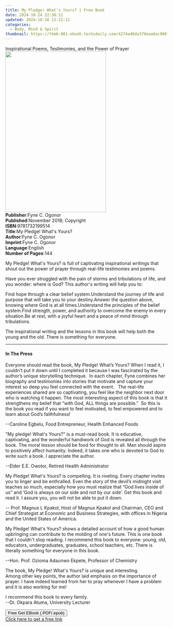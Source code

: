 ```yaml
---
title: My Pledge! What's Yours? | Free Book
date: 2024-10-24 22:36:12
updated: 2024-10-26 12:22:12
categories:
  - Body, Mind & Spirit
thumbnail: https://thmb-001-ebook.techidaily.com/4274a48da379eaa8ac980f667fee2a29c26be3f970364f1dc957ca8ce7ac0c0f.jpg
---
```

<main id="book-container">
  <div class="flex flex-col">
    <div class="book-brief flex-1 py-6 px-4 sm:p-6 md:py-10 md:px-8">
      <!-- brief-->
      <div class="book-brief-main">
        Inspirational Poems, Testimonies, and the Power of Prayer
      </div>
    </div>
    <div
      class="book-meta-info flex-1 grid gap-4 col-start-1 col-end-3 row-start-1 sm:mb-6 sm:grid-cols-4 lg:gap-6 lg:col-start-2 lg:row-end-6 lg:row-span-6 lg:mb-0"
    >
      <div
        class="book-meta-info-left place-content-center mt-4 p-4 text-sm leading-6 col-start-2 col-span-2 dark:text-slate-400"
      >
        <img
          class="w-full h-500 object-cover rounded-lg sm:h-255 sm:col-span-2 lg:col-span-full"
          src="https://img-001-ebook.techidaily.com/2d0fbb569d509b14b62c779791ae7a562231bf031dced841afcd73a2de3d4e08.jpg"
          alt=""
          width="312"
          height="500"
        />
      </div>
      <div
        class="book-meta-info-right mt-2 col-start-1 row-start-2 col-span-3 self-center"
      >
        <!-- meta data  -->
        <div class="flex flex-col px-4 md:px-8">
          <div class="flex-1">
            <strong>Publisher</strong>:<span class="px-2">Fyne C. Ogonor</span>
          </div>
          <div class="flex-1">
            <strong>Published</strong>:<span class="px-2"
              >November 2018; Copyright</span
            >
          </div>
          <div class="flex-1">
            <strong>ISBN</strong>:<span class="px-2">9781732199514</span>
          </div>
          <div class="flex-1">
            <strong>Title</strong>:<span class="px-2"
              >My Pledge! What&#39;s Yours?</span
            >
          </div>
          <div class="flex-1">
            <strong>Author</strong>:<span class="px-2">Fyne C. Ogonor</span>
          </div>
          <div class="flex-1">
            <strong>Imprint</strong>:<span class="px-2">Fyne C. Ogonor</span>
          </div>
          <div class="flex-1">
            <strong>Language</strong>:<span class="px-2">English</span>
          </div>
          <div class="flex-1">
            <strong>Number of Pages</strong>:<span class="px-2">144</span>
          </div>
        </div>
      </div>
    </div>
    <div class="book-description flex-1 py-6 px-4 sm:p-6 md:py-10 md:px-8">
      <div class="book-description-main">
        <div accordion-content="" id="description">
          <p>
            My Pledge! What's Yours? is full of&nbsp;captivating inspirational
            writings that shout out the power of prayer through real-life
            testimonies and poems.
          </p>
          <p>
            Have you ever struggled with the pain of storms and tribulations of
            life, and you wonder: where is God? This author's writing will help
            you to:
          </p>
          Find hope through a clear belief system.Understand the journey of life
          and purpose that will take you to your destiny.Answer the question
          above, knowing where God is at all times.Understand the principles of
          the belief system.Find strength, power, and authority to overcome the
          enemy in every situation.Be at rest, with a joyful heart and a peace
          of mind through tribulations.
          <p>
            The inspirational writing and the lessons in this book will help
            both the young and the old. There is something for everyone.
          </p>
        </div>
      </div>
    </div>
    <div class="book-excerpts flex-1 py-6 px-4 sm:p-6 md:py-10 md:px-8">
      <!-- excerpts-->
      <div class="book-excerpts-main">
        <hr />
        <h4 class="placeholder placeholder-heading">
          <span>In The Press</span>
        </h4>
        <p></p>
        <p>
          Everyone should read the book, My Pledge! What’s Yours? When I read
          it, I couldn’t put it down until I completed it because I was
          fascinated by the author’s unique storytelling technique. &nbsp;In
          each chapter, Fyne combines her biography and testimonies into stories
          that motivate and capture your interest so deep you feel connected
          with the event. &nbsp; The real-life experiences shared are so
          captivating, you feel like the neighbor next door who is watching it
          happen. The most interesting aspect of this book is that it
          strengthens my belief that “with God, ALL things are possible.”
          &nbsp;So this is the book you read if you want to feel motivated, to
          feel empowered and to learn about God’s faithfulness!
        </p>
        <p>--Caroline Egbelu, Food Entrepreneur, Health Enhanced Foods</p>
        <p>
          "My pledge! What's Yours?" is a must-read book. It is educative,
          captivating, and the wonderful handiwork of God is revealed all
          through the book. The moral lesson should be food for thought to
          all.&nbsp;Man&nbsp;should aspire to positively affect humanity.
          Indeed, it takes one who is devoted to God to write such a book. I
          appreciate the author.
        </p>
        <p>--Elder E.E. Owotor, Retired Health Administrator</p>
        <p>
          My Pledge! What's Yours? is compelling. It is riveting. Every chapter
          invites you to linger and be enthralled. Even the story of the devil’s
          midnight visit teaches so much, especially how you must realize that
          “God lives inside of us” and ‘God is always on our side and not by our
          side’.&nbsp;Get this book and read it. I assure you, you will not be
          able to put it down.&nbsp;
        </p>
        <p>
          -- Prof. Magnus L Kpakol,&nbsp;Host of Magnus Kpakol&nbsp;and
          Chairman, CEO and Chief Strategist at Economic and Business
          Strategies, with offices in Nigeria and the United States of America.
        </p>
        <p>
          My Pledge! What's Yours? shows a detailed account of how a good human
          upbringing can contribute to the molding of one's future. This is one
          book that I couldn't stop reading. I recommend this book to everyone:
          young, old, educators, undergraduates, graduates, school teachers,
          etc. There is literally something for everyone in this book.
        </p>
        <p>--Hon. Prof. Ozioma Adaunwo Ekpete, Professor of Chemistry</p>
        <p>
          The book, My Pledge! What's Yours? is unique and interesting.<br />Among
          other key points, the author laid emphasis on the importance of
          prayer. I have indeed learned from her to pray whenever I have a
          problem and it is also working for me!&nbsp;
        </p>
        <p>
          I recommend this book to every family.<br />--Dr. Okpara Atuma,
          University Lecturer
        </p>
        <p></p>
      </div>
    </div>
    <div
      class="book-about-author flex-1 py-6 px-4 sm:p-6 md:py-10 md:px-8"
    ></div>
    <div class="book-free-get flex-1 py-6 px-4 sm:p-6 md:py-10 md:px-8">
      <button
        id="btn-free-get"
        class="bg-blue-500 hover:bg-blue-700 text-white font-bold py-2 px-4 rounded"
      >
        Free Get EBook (.PDF/.epub)
      </button>
      <div id="countdown-display" class="px-2 text-lg mt-2"></div>
      <a
        id="free-link"
        class="hidden bg-blue-500 hover:bg-blue-700 text-white font-bold py-2 px-4 rounded"
        href="https://www.ebooks.com/en-us/book/209866160/my-pledge-what-s-yours/fyne-c-ogonor/"
        target="_blank"
        >Click here to get a free link</a
      >
    </div>
    <script>
      let countdownTime = 0;
      let countdownInterval = null;
      document
        .getElementById('btn-free-get')
        .addEventListener('click', startCountdown);
      function startCountdown() {
        countdownTime = new Date().getTime() + 60000 * 3;
        countdownInterval = setInterval(updateCountdown, 1000);
        document.getElementById('btn-free-get').disabled = true;
        document
          .getElementById('btn-free-get')
          .classList.add('bg-gray-500', 'cursor-not-allowed');
      }
      function updateCountdown() {
        let currentTime = new Date().getTime();
        let timeLeft = countdownTime - currentTime;
        let secondsLeft = Math.floor(timeLeft / 1000);
        document.getElementById('countdown-display').innerHTML =
          `Remaining time: ${secondsLeft} seconds.`;
        if (secondsLeft <= 0) {
          clearInterval(countdownInterval);
          document.getElementById('btn-free-get').classList.add('hidden');
          document.getElementById('free-link').classList.remove('hidden');
          document.getElementById('countdown-display').innerHTML = '';
        }
      }
    </script>
  </div>
</main>
